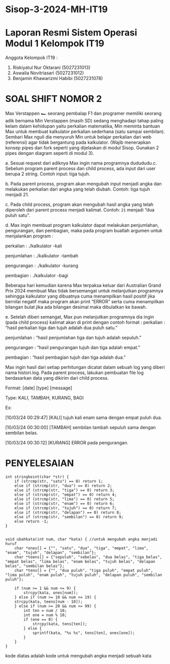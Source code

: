 # Sisop-3-2024-MH-IT19
# Laporan Resmi Sistem Operasi Modul 1 Kelompok IT19

Anggota Kelompok IT19 : 
1. Riskiyatul Nur Oktarani (5027231013)
2. Aswalia Novitriasari (5027231012)
3. Benjamin Khawarizmi Habibi (5027231078)

# SOAL SHIFT NOMOR 2
Max Verstappen 🏎️ seorang pembalap F1 dan programer memiliki seorang adik bernama Min Verstappen (masih SD) sedang menghadapi tahap paling kelam dalam kehidupan yaitu perkalian matematika, Min meminta bantuan Max untuk membuat kalkulator perkalian sederhana (satu sampai sembilan). Sembari Max nguli dia menyuruh Min untuk belajar perkalian dari web (referensi) agar tidak bergantung pada kalkulator.
(Wajib menerapkan konsep pipes dan fork seperti yang dijelaskan di modul Sisop. Gunakan 2 pipes dengan diagram seperti di modul 3).

a. Sesuai request dari adiknya Max ingin nama programnya dudududu.c. Sebelum program parent process dan child process, ada input dari user berupa 2 string. Contoh input: tiga tujuh. 

b. Pada parent process, program akan mengubah input menjadi angka dan melakukan perkalian dari angka yang telah diubah. Contoh: tiga tujuh menjadi 21. 

c. Pada child process, program akan mengubah hasil angka yang telah diperoleh dari parent process menjadi kalimat. Contoh: `21` menjadi “dua puluh satu”.

d. Max ingin membuat program kalkulator dapat melakukan penjumlahan, pengurangan, dan pembagian, maka pada program buatlah argumen untuk menjalankan program : 

perkalian	: ./kalkulator -kali

penjumlahan	: ./kalkulator -tambah

pengurangan	: ./kalkulator -kurang

pembagian	: ./kalkulator -bagi

Beberapa hari kemudian karena Max terpaksa keluar dari Australian Grand Prix 2024 membuat Max tidak bersemangat untuk melanjutkan programnya sehingga kalkulator yang dibuatnya cuma menampilkan hasil positif jika bernilai negatif maka program akan print “ERROR” serta cuma menampilkan bilangan bulat jika ada bilangan desimal maka dibulatkan ke bawah.

e. Setelah diberi semangat, Max pun melanjutkan programnya dia ingin (pada child process) kalimat akan di print dengan contoh format : 
perkalian	: “hasil perkalian tiga dan tujuh adalah dua puluh satu.”

penjumlahan	: “hasil penjumlahan tiga dan tujuh adalah sepuluh.”

pengurangan	: “hasil pengurangan tujuh dan tiga adalah empat.”

pembagian	: “hasil pembagian tujuh dan tiga adalah dua.”

Max ingin hasil dari setiap perhitungan dicatat dalam sebuah log yang diberi nama histori.log. Pada parent process, lakukan pembuatan file log berdasarkan data yang dikirim dari child process. 

Format: [date] [type] [message]

Type: KALI, TAMBAH, KURANG, BAGI

Ex:

[10/03/24 00:29:47] [KALI] tujuh kali enam sama dengan empat puluh dua.

[10/03/24 00:30:00] [TAMBAH] sembilan tambah sepuluh sama dengan sembilan belas.

[10/03/24 00:30:12] [KURANG] ERROR pada pengurangan.

# PENYELESAIAN

```
int stringkeint(char *str) {
    if (strcmp(str, "satu") == 0) return 1;
    else if (strcmp(str, "dua") == 0) return 2;
    else if (strcmp(str, "tiga") == 0) return 3;
    else if (strcmp(str, "empat") == 0) return 4;
    else if (strcmp(str, "lima") == 0) return 5;
    else if (strcmp(str, "enam") == 0) return 6;
    else if (strcmp(str, "tujuh") == 0) return 7;
    else if (strcmp(str, "delapan") == 0) return 8;
    else if (strcmp(str, "sembilan") == 0) return 9;
    else return -1;
}


void ubahkata(int num, char *kata) { //untuk mengubah angka menjadi huruf
    char *ones[] = {"", "satu", "dua", "tiga", "empat", "lima", "enam", "tujuh", "delapan", "sembilan"};
    char *teens[] = {"sepuluh", "sebelas", "dua belas", "tiga belas", "empat belas", "lima belas", "enam belas", "tujuh belas", "delapan belas", "sembilan belas"};
    char *tens[] = {"", "dua puluh", "tiga puluh", "empat puluh", "lima puluh", "enam puluh", "tujuh puluh", "delapan puluh", "sembilan puluh"};

    if (num >= 1 && num <= 9) {
        strcpy(kata, ones[num]);
    } else if (num >= 10 && num <= 19) {
	strcpy(kata, teens[num - 10]);
    } else if (num >= 20 && num <= 99) {
        int ten = num / 10;
        int one = num % 10;
        if (one == 0) {
            strcpy(kata, tens[ten]);
        } else {
            sprintf(kata, "%s %s", tens[ten], ones[one]);
        }
    }
}
```
kode diatas adalah kode untuk mengubah angka menjadi sebuah kata 

```


